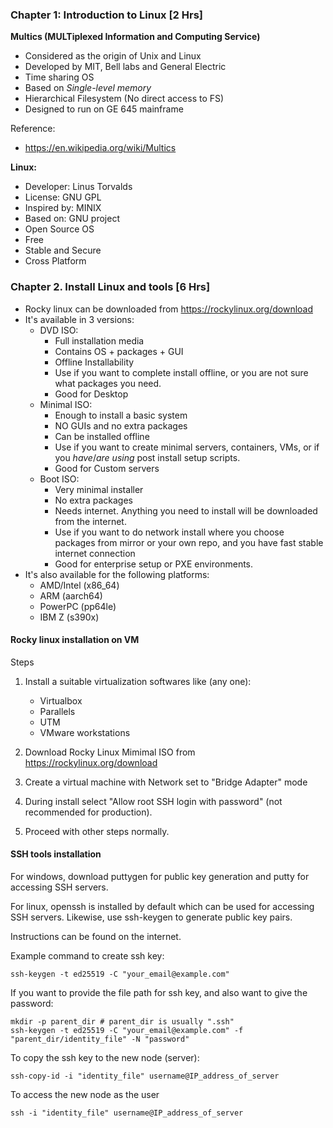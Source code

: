 
### Chapter 1: Introduction to Linux [2 Hrs]

**Multics (MULTiplexed Information and Computing Service)**
- Considered as the origin of Unix and Linux
- Developed by MIT, Bell labs and General Electric
- Time sharing OS
- Based on *Single-level memory*
- Hierarchical Filesystem (No direct access to FS)
- Designed to run on GE 645 mainframe

Reference:
- <https://en.wikipedia.org/wiki/Multics>

**Linux:**
- Developer: Linus Torvalds
- License: GNU GPL
- Inspired by: MINIX
- Based on: GNU project
- Open Source OS
- Free
- Stable and Secure
- Cross Platform

### Chapter 2. Install Linux and tools [6 Hrs]

- Rocky linux can be downloaded from <https://rockylinux.org/download>
- It's available in 3 versions:
    - DVD ISO:
        - Full installation media
        - Contains OS + packages + GUI
        - Offline Installability
        - Use if you want to complete install offline, or you are not sure what packages you need.
        - Good for Desktop
    -  Minimal ISO:
        - Enough to install a basic system
        -  NO GUIs and no extra packages
        - Can be installed offline
        - Use if you want to create minimal servers, containers, VMs, or if you *have*/*are using* post install setup scripts.
        - Good for Custom servers
    - Boot ISO:
        - Very minimal installer
        - No extra packages
        - Needs internet. Anything you need to install will be downloaded from the internet.
        - Use if you want to do network install where you choose packages from mirror or your own repo, and you have fast stable internet connection
        - Good for enterprise setup or PXE environments.
- It's also available for the following platforms:
    - AMD/Intel (x86_64)
    - ARM (aarch64)
    - PowerPC (pp64le)
    - IBM Z (s390x)

#### Rocky linux installation on VM

Steps

1. Install a suitable virtualization softwares like (any one):
    - Virtualbox
    - Parallels
    - UTM
    - VMware workstations

2. Download Rocky Linux Mimimal ISO from <https://rockylinux.org/download>

3. Create a virtual machine with Network set to "Bridge Adapter" mode

4. During install select "Allow root SSH login with password" (not recommended for production).

5. Proceed with other steps normally.

#### SSH tools installation

For windows, download puttygen for public key generation and putty for accessing SSH servers.

For linux, openssh is installed by default which can be used for accessing SSH servers. Likewise, use ssh-keygen to generate public key pairs.

Instructions can be found on the internet.

Example command to create ssh key:

    ssh-keygen -t ed25519 -C "your_email@example.com"

If you want to provide the file path for ssh key, and also want to give the password:

    mkdir -p parent_dir # parent_dir is usually ".ssh"
    ssh-keygen -t ed25519 -C "your_email@example.com" -f "parent_dir/identity_file" -N "password"

To copy the ssh key to the new node (server):

    ssh-copy-id -i "identity_file" username@IP_address_of_server

To access the new node as the user

    ssh -i "identity_file" username@IP_address_of_server

